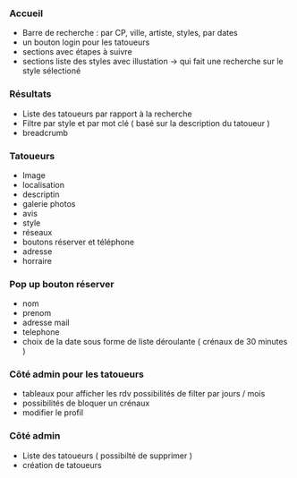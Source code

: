 ### Accueil

- Barre de recherche : par CP, ville, artiste, styles, par dates
- un bouton login pour les tatoueurs 
- sections avec étapes à suivre
- sections liste des styles avec illustation -> qui fait une recherche sur le style sélectioné 

### Résultats 

- Liste des tatoueurs par rapport à la recherche
- Filtre par style et par mot clé ( basé sur la description du tatoueur )
- breadcrumb

### Tatoueurs

- Image
- localisation
- descriptin
- galerie photos
- avis 
- style 
- réseaux
- boutons réserver et téléphone 
- adresse
- horraire

### Pop up bouton réserver

- nom
- prenom
- adresse mail
- telephone
- choix de la date sous forme de liste déroulante ( crénaux de 30 minutes )

### Côté admin pour les tatoueurs

- tableaux pour afficher les rdv possibilités de filter par jours / mois
- possibilités de bloquer un crénaux 
- modifier le profil 

### Côté admin

- Liste des tatoueurs ( possibilté de supprimer )
- création de tatoueurs 
